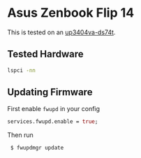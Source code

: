 # Asus Zenbook Flip 14

This is tested on an [up3404va-ds74t](https://www.asus.com/us/laptops/for-home/zenbook/zenbook-14-flip-oled-up3404/).

## Tested Hardware

```bash
lspci -nn

```

## Updating Firmware

First enable `fwupd` in your config

```nix
services.fwupd.enable = true;
```

Then run

```bash
 $ fwupdmgr update
```
